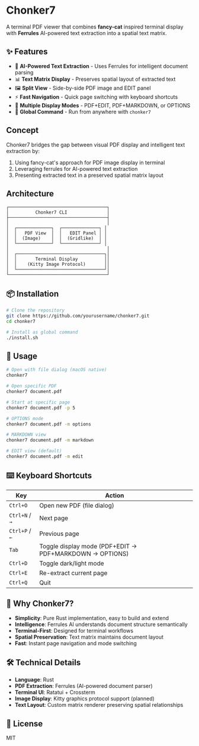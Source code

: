 # Chonker7

A terminal PDF viewer that combines **fancy-cat** inspired terminal display with **Ferrules** AI-powered text extraction into a spatial text matrix.

## ✨ Features

- 🤖 **AI-Powered Text Extraction** - Uses Ferrules for intelligent document parsing
- 📊 **Text Matrix Display** - Preserves spatial layout of extracted text
- 🖼️ **Split View** - Side-by-side PDF image and EDIT panel
- ⚡ **Fast Navigation** - Quick page switching with keyboard shortcuts
- 🔄 **Multiple Display Modes** - PDF+EDIT, PDF+MARKDOWN, or OPTIONS
- 🚀 **Global Command** - Run from anywhere with `chonker7`

## Concept

Chonker7 bridges the gap between visual PDF display and intelligent text extraction by:
1. Using fancy-cat's approach for PDF image display in terminal
2. Leveraging ferrules for AI-powered text extraction
3. Presenting extracted text in a preserved spatial matrix layout

## Architecture

```
┌─────────────────────────────────────┐
│          Chonker7 CLI               │
├─────────────────────────────────────┤
│                                     │
│  ┌─────────────┐  ┌──────────────┐ │
│  │   PDF View  │  │   EDIT Panel │ │
│  │  (Image)    │  │  (Gridlike)  │ │
│  └─────────────┘  └──────────────┘ │
│                                     │
│  ┌─────────────────────────────────┐│
│  │       Terminal Display          ││
│  │    (Kitty Image Protocol)       ││
│  └─────────────────────────────────┘│
└─────────────────────────────────────┘
```

## 📦 Installation

```bash
# Clone the repository
git clone https://github.com/yourusername/chonker7.git
cd chonker7

# Install as global command
./install.sh
```

## 🚀 Usage

```bash
# Open with file dialog (macOS native)
chonker7

# Open specific PDF
chonker7 document.pdf

# Start at specific page
chonker7 document.pdf -p 5

# OPTIONS mode
chonker7 document.pdf -m options

# MARKDOWN view  
chonker7 document.pdf -m markdown

# EDIT view (default)
chonker7 document.pdf -m edit
```

## ⌨️ Keyboard Shortcuts

| Key | Action |
|-----|--------|
| `Ctrl+O` | Open new PDF (file dialog) |
| `Ctrl+N` / `→` | Next page |
| `Ctrl+P` / `←` | Previous page |
| `Tab` | Toggle display mode (PDF+EDIT → PDF+MARKDOWN → OPTIONS) |
| `Ctrl+D` | Toggle dark/light mode |
| `Ctrl+E` | Re-extract current page |
| `Ctrl+Q` | Quit |

## 🎯 Why Chonker7?

- **Simplicity**: Pure Rust implementation, easy to build and extend
- **Intelligence**: Ferrules AI understands document structure semantically
- **Terminal-First**: Designed for terminal workflows
- **Spatial Preservation**: Text matrix maintains document layout
- **Fast**: Instant page navigation and mode switching

## 🛠️ Technical Details

- **Language**: Rust
- **PDF Extraction**: Ferrules (AI-powered document parser)
- **Terminal UI**: Ratatui + Crossterm
- **Image Display**: Kitty graphics protocol support (planned)
- **Text Layout**: Custom matrix renderer preserving spatial relationships

## 📝 License

MIT